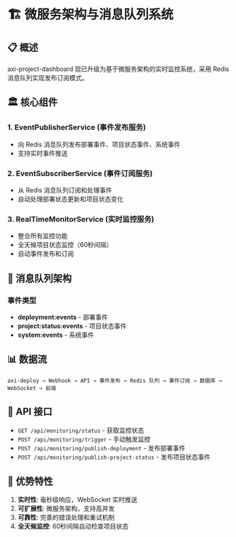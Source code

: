 # 🏗️ 微服务架构与消息队列系统

## 📋 概述

axi-project-dashboard 现已升级为基于微服务架构的实时监控系统，采用 Redis 消息队列实现发布订阅模式。

## 🏛️ 核心组件

### 1. EventPublisherService (事件发布服务)
- 向 Redis 消息队列发布部署事件、项目状态事件、系统事件
- 支持实时事件推送

### 2. EventSubscriberService (事件订阅服务)
- 从 Redis 消息队列订阅和处理事件
- 自动处理部署状态更新和项目状态变化

### 3. RealTimeMonitorService (实时监控服务)
- 整合所有监控功能
- 全天候项目状态监控（60秒间隔）
- 自动事件发布和订阅

## 🔄 消息队列架构

### 事件类型
- **deployment:events** - 部署事件
- **project:status:events** - 项目状态事件  
- **system:events** - 系统事件

## 📊 数据流

```
axi-deploy → Webhook → API → 事件发布 → Redis 队列 → 事件订阅 → 数据库 → WebSocket → 前端
```

## 🔧 API 接口

- `GET /api/monitoring/status` - 获取监控状态
- `POST /api/monitoring/trigger` - 手动触发监控
- `POST /api/monitoring/publish-deployment` - 发布部署事件
- `POST /api/monitoring/publish-project-status` - 发布项目状态事件

## 🎯 优势特性

1. **实时性**: 毫秒级响应，WebSocket 实时推送
2. **可扩展性**: 微服务架构，支持高并发
3. **可靠性**: 完善的错误处理和重试机制
4. **全天候监控**: 60秒间隔自动检查项目状态
